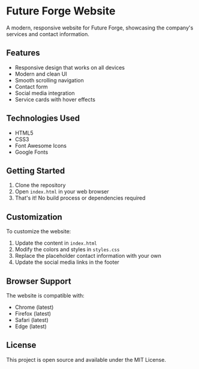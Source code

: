 # Future Forge Website

A modern, responsive website for Future Forge, showcasing the company's services and contact information.

## Features

- Responsive design that works on all devices
- Modern and clean UI
- Smooth scrolling navigation
- Contact form
- Social media integration
- Service cards with hover effects

## Technologies Used

- HTML5
- CSS3
- Font Awesome Icons
- Google Fonts

## Getting Started

1. Clone the repository
2. Open `index.html` in your web browser
3. That's it! No build process or dependencies required

## Customization

To customize the website:

1. Update the content in `index.html`
2. Modify the colors and styles in `styles.css`
3. Replace the placeholder contact information with your own
4. Update the social media links in the footer

## Browser Support

The website is compatible with:
- Chrome (latest)
- Firefox (latest)
- Safari (latest)
- Edge (latest)

## License

This project is open source and available under the MIT License. 